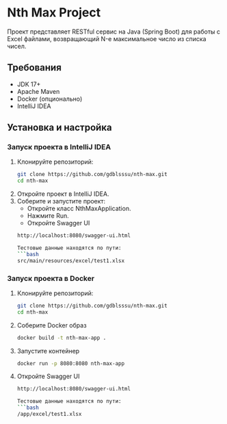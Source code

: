 # Nth Max Project

Проект представляет RESTful сервис на Java (Spring Boot) для работы с Excel файлами, возвращающий N-е максимальное число из списка чисел.

## Требования
- JDK 17+
- Apache Maven
- Docker (опционально)
- IntelliJ IDEA

## Установка и настройка

### Запуск проекта в IntelliJ IDEA

1. Клонируйте репозиторий:
   ```bash
   git clone https://github.com/gdblsssu/nth-max.git
   cd nth-max
2. Откройте проект в IntelliJ IDEA.
3. Соберите и запустите проект:
   - Откройте класс NthMaxApplication.
   - Нажмите Run.
   - Откройте Swagger UI
   ```bash
   http://localhost:8080/swagger-ui.html

   Тестовые данные находятся по пути:
   ```bash
   src/main/resources/excel/test1.xlsx

### Запуск проекта в Docker
1. Клонируйте репозиторий:
   ```bash
   git clone https://github.com/gdblsssu/nth-max.git
   cd nth-max
2. Соберите Docker образ
   ```bash
   docker build -t nth-max-app .
3. Запустите контейнер
   ```bash
   docker run -p 8080:8080 nth-max-app
4. Откройте Swagger UI
   ```bash
   http://localhost:8080/swagger-ui.html

   Тестовые данные находятся по пути:
   ```bash
   /app/excel/test1.xlsx

